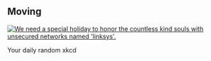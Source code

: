 ## Moving
[![We need a special holiday to honor the countless kind souls with unsecured networks named 'linksys'.](https://imgs.xkcd.com/comics/moving.png)](https://xkcd.com/466/ "We need a special holiday to honor the countless kind souls with unsecured networks named 'linksys'.")

Your daily random xkcd
